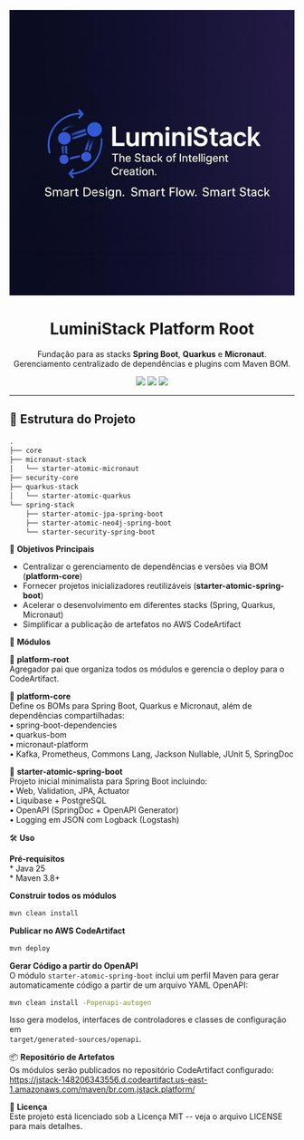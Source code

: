 <p align="center">
  <img src="./.docs/banner.jpg" alt="LuminiStack Platform Root Banner" width="600"/>
</p>

<h1 align="center">LuminiStack Platform Root</h1>
<p align="center">
  Fundação para as stacks <b>Spring Boot</b>, <b>Quarkus</b> e <b>Micronaut</b>.<br/>
  Gerenciamento centralizado de dependências e plugins com Maven BOM.
</p>


<p align="center">
  <a href="https://adoptium.net/"><img src="https://img.shields.io/badge/Java-25-blue.svg?logo=java&style=flat-square"></a>
  <a href="https://maven.apache.org/"><img src="https://img.shields.io/badge/Maven-3.8+-orange.svg?logo=apachemaven&style=flat-square"></a>
  <a href="./LICENSE"><img src="https://img.shields.io/badge/License-MIT-green.svg?style=flat-square"></a>
</p>

---
## 📁 Estrutura do Projeto

``` text
.
├── core
├── micronaut-stack
│   └── starter-atomic-micronaut
├── security-core
├── quarkus-stack
│   └── starter-atomic-quarkus
└── spring-stack
    ├── starter-atomic-jpa-spring-boot
    ├── starter-atomic-neo4j-spring-boot
    └── starter-security-spring-boot
```

🚀 **Objetivos Principais**

-   Centralizar o gerenciamento de dependências e versões via BOM
    (**platform-core**)
-   Fornecer projetos inicializadores reutilizáveis
    (**starter-atomic-spring-boot**)
-   Acelerar o desenvolvimento em diferentes stacks (Spring, Quarkus,
    Micronaut)
-   Simplificar a publicação de artefatos no AWS CodeArtifact

🧰 **Módulos**

🔹 **platform-root**\
Agregador pai que organiza todos os módulos e gerencia o deploy para o
CodeArtifact.

🔹 **platform-core**\
Define os BOMs para Spring Boot, Quarkus e Micronaut, além de
dependências compartilhadas:\
• spring-boot-dependencies\
• quarkus-bom\
• micronaut-platform\
• Kafka, Prometheus, Commons Lang, Jackson Nullable, JUnit 5, SpringDoc

🔹 **starter-atomic-spring-boot**\
Projeto inicial minimalista para Spring Boot incluindo:\
• Web, Validation, JPA, Actuator\
• Liquibase + PostgreSQL\
• OpenAPI (SpringDoc + OpenAPI Generator)\
• Logging em JSON com Logback (Logstash)

🛠 **Uso**

**Pré-requisitos**\
\* Java 25\
\* Maven 3.8+

**Construir todos os módulos**

``` bash
mvn clean install
```

**Publicar no AWS CodeArtifact**

``` bash
mvn deploy
```

**Gerar Código a partir do OpenAPI**\
O módulo `starter-atomic-spring-boot` inclui um perfil Maven para gerar
automaticamente código a partir de um arquivo YAML OpenAPI:

``` bash
mvn clean install -Popenapi-autogen
```

Isso gera modelos, interfaces de controladores e classes de configuração
em\
`target/generated-sources/openapi`.

📦 **Repositório de Artefatos**\
Os módulos serão publicados no repositório CodeArtifact configurado:\
https://jstack-148206343556.d.codeartifact.us-east-1.amazonaws.com/maven/br.com.jstack.platform/

📄 **Licença**\
Este projeto está licenciado sob a Licença MIT -- veja o arquivo LICENSE
para mais detalhes.
